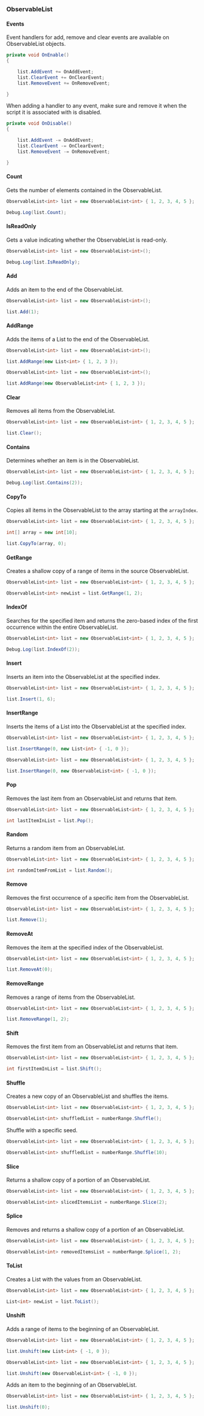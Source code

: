 ### ObservableList

#### Events

Event handlers for add, remove and clear events are available on ObservableList objects.

```csharp
private void OnEnable()
{

    list.AddEvent += OnAddEvent;
    list.ClearEvent += OnClearEvent;
    list.RemoveEvent += OnRemoveEvent;

}
```

When adding a handler to any event, make sure and remove it when the script it is associated with is disabled.

```csharp
private void OnDisable()
{

    list.AddEvent -= OnAddEvent;
    list.ClearEvent -= OnClearEvent;
    list.RemoveEvent -= OnRemoveEvent;

}
```

#### Count

Gets the number of elements contained in the ObservableList.

```csharp
ObservableList<int> list = new ObservableList<int> { 1, 2, 3, 4, 5 };

Debug.Log(list.Count);
```

#### IsReadOnly

Gets a value indicating whether the ObservableList is read-only.

```csharp
ObservableList<int> list = new ObservableList<int>();

Debug.Log(list.IsReadOnly);
```

#### Add

Adds an item to the end of the ObservableList.

```csharp
ObservableList<int> list = new ObservableList<int>();

list.Add(1);
```

#### AddRange

Adds the items of a List to the end of the ObservableList.

```csharp
ObservableList<int> list = new ObservableList<int>();

list.AddRange(new List<int> { 1, 2, 3 });
```

```csharp
ObservableList<int> list = new ObservableList<int>();

list.AddRange(new ObservableList<int> { 1, 2, 3 });
```

#### Clear

Removes all items from the ObservableList.

```csharp
ObservableList<int> list = new ObservableList<int> { 1, 2, 3, 4, 5 };

list.Clear();
```

#### Contains

Determines whether an item is in the ObservableList.

```csharp
ObservableList<int> list = new ObservableList<int> { 1, 2, 3, 4, 5 };

Debug.Log(list.Contains(2));
```

#### CopyTo

Copies all items in the ObservableList to the array starting at the `arrayIndex`.

```csharp
ObservableList<int> list = new ObservableList<int> { 1, 2, 3, 4, 5 };

int[] array = new int[10];

list.CopyTo(array, 0);
```

#### GetRange

Creates a shallow copy of a range of items in the source ObservableList.

```csharp
ObservableList<int> list = new ObservableList<int> { 1, 2, 3, 4, 5 };

ObservableList<int> newList = list.GetRange(1, 2);
```

#### IndexOf

Searches for the specified item and returns the zero-based index of the first occurrence within the entire ObservableList.

```csharp
ObservableList<int> list = new ObservableList<int> { 1, 2, 3, 4, 5 };

Debug.Log(list.IndexOf(2));
```

#### Insert

Inserts an item into the ObservableList at the specified index.

```csharp
ObservableList<int> list = new ObservableList<int> { 1, 2, 3, 4, 5 };

list.Insert(1, 6);
```

#### InsertRange

Inserts the items of a List into the ObservableList at the specified index.

```csharp
ObservableList<int> list = new ObservableList<int> { 1, 2, 3, 4, 5 };

list.InsertRange(0, new List<int> { -1, 0 });
```

```csharp
ObservableList<int> list = new ObservableList<int> { 1, 2, 3, 4, 5 };

list.InsertRange(0, new ObservableList<int> { -1, 0 });
```

#### Pop

Removes the last item from an ObservableList and returns that item.

```csharp
ObservableList<int> list = new ObservableList<int> { 1, 2, 3, 4, 5 };

int lastItemInList = list.Pop();
```

#### Random

Returns a random item from an ObservableList.

```csharp
ObservableList<int> list = new ObservableList<int> { 1, 2, 3, 4, 5 };

int randomItemFromList = list.Random();
```

#### Remove

Removes the first occurrence of a specific item from the ObservableList.

```csharp
ObservableList<int> list = new ObservableList<int> { 1, 2, 3, 4, 5 };

list.Remove(1);
```

#### RemoveAt

Removes the item at the specified index of the ObservableList.

```csharp
ObservableList<int> list = new ObservableList<int> { 1, 2, 3, 4, 5 };

list.RemoveAt(0);
```

#### RemoveRange

Removes a range of items from the ObservableList.

```csharp
ObservableList<int> list = new ObservableList<int> { 1, 2, 3, 4, 5 };

list.RemoveRange(1, 2);
```

#### Shift

Removes the first item from an ObservableList and returns that item.

```csharp
ObservableList<int> list = new ObservableList<int> { 1, 2, 3, 4, 5 };

int firstItemInList = list.Shift();
```

#### Shuffle

Creates a new copy of an ObservableList and shuffles the items.

```csharp
ObservableList<int> list = new ObservableList<int> { 1, 2, 3, 4, 5 };

ObservableList<int> shuffledList = numberRange.Shuffle();
```

Shuffle with a specific seed.

```csharp
ObservableList<int> list = new ObservableList<int> { 1, 2, 3, 4, 5 };

ObservableList<int> shuffledList = numberRange.Shuffle(10);
```

#### Slice

Returns a shallow copy of a portion of an ObservableList.

```csharp
ObservableList<int> list = new ObservableList<int> { 1, 2, 3, 4, 5 };

ObservableList<int> slicedItemsList = numberRange.Slice(2);
```

#### Splice

Removes and returns a shallow copy of a portion of an ObservableList.

```csharp
ObservableList<int> list = new ObservableList<int> { 1, 2, 3, 4, 5 };

ObservableList<int> removedItemsList = numberRange.Splice(1, 2);
```

#### ToList

Creates a List with the values from an ObservableList.

```csharp
ObservableList<int> list = new ObservableList<int> { 1, 2, 3, 4, 5 };

List<int> newList = list.ToList();
```

#### Unshift

Adds a range of items to the beginning of an ObservableList.

```csharp
ObservableList<int> list = new ObservableList<int> { 1, 2, 3, 4, 5 };

list.Unshift(new List<int> { -1, 0 });
```

```csharp
ObservableList<int> list = new ObservableList<int> { 1, 2, 3, 4, 5 };

list.Unshift(new ObservableList<int> { -1, 0 });
```

Adds an item to the beginning of an ObservableList.

```csharp
ObservableList<int> list = new ObservableList<int> { 1, 2, 3, 4, 5 };

list.Unshift(0);
```
